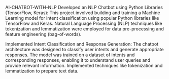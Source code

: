 AI-CHATBOT-WITH-NLP
Developed an NLP Chatbot using Python Libraries (TensorFlow, Keras):
This project involved building and training a Machine Learning model for intent classification using popular Python libraries like TensorFlow and Keras.
Natural Language Processing (NLP) techniques like tokenization and lemmatization were employed for data pre-processing and feature engineering (bag-of-words). 

Implemented Intent Classification and Response Generation:
The chatbot architecture was designed to classify user intents and generate appropriate responses.
The model was trained on a dataset of intents and corresponding responses, enabling it to understand user queries and provide relevant information.
Implemented techniques like tokenization and lemmatization to prepare text data.
